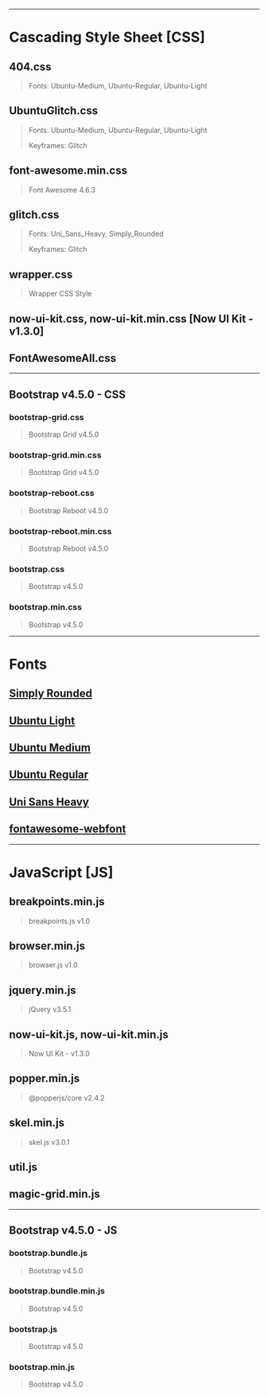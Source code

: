 <hr>

# Cascading Style Sheet [CSS]

## 404.css
> Fonts: Ubuntu-Medium, Ubuntu-Regular, Ubuntu-Light

## UbuntuGlitch.css
> Fonts: Ubuntu-Medium, Ubuntu-Regular, Ubuntu-Light
>
> Keyframes: Glitch

## font-awesome.min.css
> Font Awesome 4.6.3

## glitch.css
> Fonts: Uni_Sans_Heavy, Simply_Rounded
>
> Keyframes: Glitch

## wrapper.css
> Wrapper CSS Style

## now-ui-kit.css, now-ui-kit.min.css [Now UI Kit - v1.3.0]

## FontAwesomeAll.css

<hr>

## Bootstrap v4.5.0 - CSS
### bootstrap-grid.css
> Bootstrap Grid v4.5.0

### bootstrap-grid.min.css
> Bootstrap Grid v4.5.0

### bootstrap-reboot.css
> Bootstrap Reboot v4.5.0

### bootstrap-reboot.min.css
> Bootstrap Reboot v4.5.0

### bootstrap.css
> Bootstrap v4.5.0

### bootstrap.min.css
> Bootstrap v4.5.0

<hr>

# Fonts

## [Simply Rounded](https://www.dafont.com/simply-rounded.font)

## [Ubuntu Light](https://fonts.google.com/specimen/Ubuntu)

## [Ubuntu Medium](https://fonts.google.com/specimen/Ubuntu)

## [Ubuntu Regular](https://fonts.google.com/specimen/Ubuntu)

## [Uni Sans Heavy](https://www.1001fonts.com/uni-sans-font.html)

## [fontawesome-webfont](https://fontawesome.com/)

<hr>

# JavaScript [JS]

## breakpoints.min.js
> breakpoints.js v1.0

## browser.min.js
> browser.js v1.0

## jquery.min.js
> jQuery v3.5.1

## now-ui-kit.js, now-ui-kit.min.js
> Now UI Kit - v1.3.0

## popper.min.js
> @popperjs/core v2.4.2 

## skel.min.js
> skel.js v3.0.1

## util.js

## magic-grid.min.js

<hr>

## Bootstrap v4.5.0 - JS
### bootstrap.bundle.js
> Bootstrap v4.5.0

### bootstrap.bundle.min.js
> Bootstrap v4.5.0

### bootstrap.js
> Bootstrap v4.5.0

### bootstrap.min.js
> Bootstrap v4.5.0
